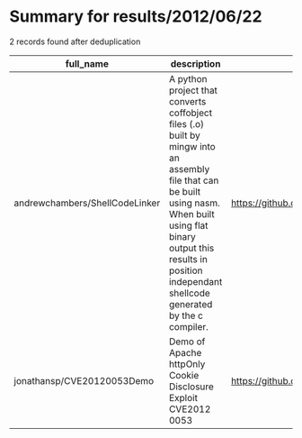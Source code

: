 
# Summary for results/2012/06/22
    
2 records found after deduplication

| full_name | description | html_url | matched_list | matched_count | pushed_at | size | stargazers_count | language | forks_count |
|--------------------------------|-----------------------------------------------------------------------------------------------------------------------------------------------------------------------------------------------------------------------------------------|---------------------------------------------------|----------------------|-----------------|---------------------------|--------|--------------------|------------|---------------|
| andrewchambers/ShellCodeLinker | A python project that converts coffobject files (.o) built by mingw into an assembly file that can be built using nasm. When built using flat binary output this results in position independant shellcode generated by the c compiler. | https://github.com/andrewchambers/ShellCodeLinker | ['shellcode'] | 1 | 2012-06-22 23:20:28+00:00 | 104 | 15 | Python | 0 |
| jonathansp/CVE20120053Demo | Demo of Apache httpOnly Cookie Disclosure Exploit CVE2012 0053 | https://github.com/jonathansp/CVE20120053Demo | ['cve-2', 'exploit'] | 2 | 2012-06-22 22:46:41+00:00 | 100 | 2 | Perl | 0 |
